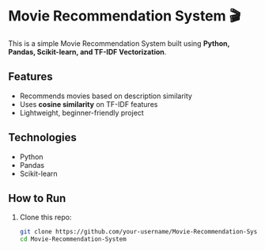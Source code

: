 # Movie Recommendation System 🎬

This is a simple Movie Recommendation System built using **Python, Pandas, Scikit-learn, and TF-IDF Vectorization**.

## Features
- Recommends movies based on description similarity
- Uses **cosine similarity** on TF-IDF features
- Lightweight, beginner-friendly project

## Technologies
- Python
- Pandas
- Scikit-learn

## How to Run
1. Clone this repo:
   ```bash
   git clone https://github.com/your-username/Movie-Recommendation-System.git
   cd Movie-Recommendation-System

